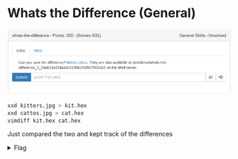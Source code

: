 # Whats the Difference (General)

![title](images/title.png)

```bash
xxd kitters.jpg > kit.hex
xxd cattos.jpg > cat.hex
vimdiff kit.hex cat.hex
```

Just compared the two and kept track of the differences


<details>
	<summary>Flag</summary>

picoCTF{th3yr3_a5_d1ff3r3nt_4s_bu773r_4nd_j311y_aslkjfdsalkfslkflkjdsfdszmz10548}
</details>


